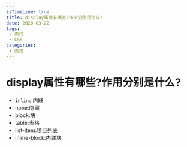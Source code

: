 ```yaml
---
isTimeLine: true
title: display属性有哪些?作用分别是什么?
date: 2020-03-22
tags:
 - 面试
 - CSS
categories:
 - 面试
---
```

# display属性有哪些?作用分别是什么?

* ``inline``:内联
* none:隐藏
* block:块
* table:表格
* list-item:项目列表
* inline-block:内联块
